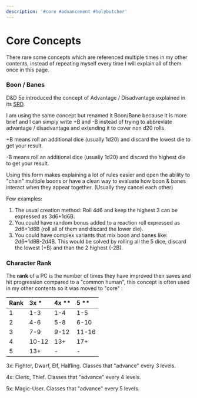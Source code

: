 ```yaml
---
description: '#core #advancement #holybutcher'
---
```


# Core Concepts

There rare some concepts which are referenced multiple times in my other contents, instead of repeating myself every time I will explain all of them once in this page.

### Boon / Banes

D&D 5e introduced the concept of Advantage / Disadvantage explained in its [SRD](https://5thsrd.org/rules/advantage_and_disadvantage/). 

I am using the same concept but renamed it Boon/Bane because it is more brief and I can simply write +B and -B instead of trying to abbreviate advantage / disadvantage and extending it to cover non d20 rolls.

+B means roll an additional dice \(usually 1d20\) and discard the lowest die to get your result.

-B means roll an additional dice \(usually 1d20\) and discard the highest die to get your result.

Using this form makes explaining a lot of rules easier and open the ability to "chain" multiple boons or have a clean way to evaluate how boon & banes interact when they appear together. \(Usually they cancel each other\)

Few examples:

1. The usual creation method: Roll 4d6 and keep the highest 3 can be expressed as 3d6+1d6B.
2. You could have random bonus added to a reaction roll expressed as 2d6+1d8B \(roll all of them and discard the lower die\).
3. You could have complex variants that mix boon and banes like: 2d6+1d8B-2d4B. This would be solved by rolling all the 5 dice, discard the lowest \(+B\) and than the 2 highest \(-2B\).

### Character Rank

The **rank** of a PC is the number of times they have improved their saves and hit progression compared to a "common human", this concept is often used in my other contents so it was moved to "core" :

| Rank | 3x \* | 4x \*\* | 5 \*\* |
| :--- | :--- | :--- | :--- |
| 1 | 1-3 | 1-4 | 1-5 |
| 2 | 4-6 | 5-8 | 6-10 |
| 3 | 7-9 | 9-12 | 11-16 |
| 4 | 10-12 | 13+ | 17+ |
| 5 | 13+ | - | - |

3x: Fighter, Dwarf, Elf, Halfling. Classes that "advance" every 3 levels.

4x: Cleric, Thief. Classes that "advance" every 4 levels.

5x: Magic-User. Classes that "advance" every 5 levels.





 

